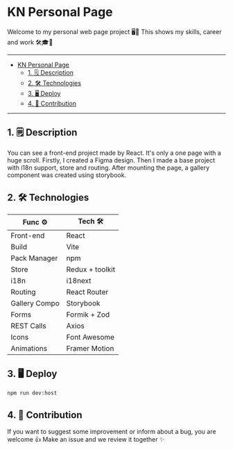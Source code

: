 # KN Personal Page

Welcome to my personal web page project 🖥️🦑 This shows my skills, career and work 🛠️🎓💼

---

- [KN Personal Page](#kn-personal-page)
  - [1. 🗒️ Description](#1-️-description)
  - [2. 🛠️ Technologies](#2-️-technologies)
  - [3. 🖥️ Deploy](#3-️-deploy)
  - [4. 🤝 Contribution](#4--contribution)

---

## 1. 🗒️ Description

You can see a front-end project made by React. It's only a one page with a huge scroll. Firstly, I created a Figma design. Then I made a base project with i18n support, store and routing. After mounting the page, a gallery component was created using storybook.

## 2. 🛠️ Technologies

Func ⚙️ | Tech 🛠️
---|---
Front-end | React
Build | Vite
Pack Manager | npm
Store | Redux + toolkit
i18n | i18next
Routing | React Router 
Gallery Compo | Storybook
Forms | Formik + Zod
REST Calls | Axios
Icons | Font Awesome
Animations | Framer Motion


## 3. 🖥️ Deploy

```bash
npm run dev:host
```

## 4. 🤝 Contribution

If you want to suggest some improvement or inform about a bug, you are welcome 👍 Make an issue and we review it together ✨